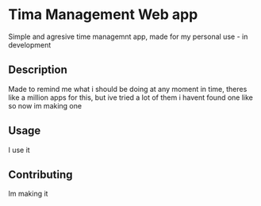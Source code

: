 # Tima Management Web app

Simple and agresive time managemnt app, made for my personal use - in development

## Description

Made to remind me what i should be doing at any moment in time, theres like a million apps for this,
but ive tried a lot of them i havent found one like so now im making one

## Usage

I use it

## Contributing
Im making it
